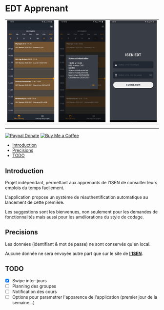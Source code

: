 # EDT Apprenant

<table style="border:none; margin:0; padding:0; background:none;"><tr>
<td> <img src="https://raw.githubusercontent.com/Sehnryr/edt-isen/master/assets/images/preview1.png" alt="Preview1" style="width: 250px;"/> </td>
<td> <img src="https://raw.githubusercontent.com/Sehnryr/edt-isen/master/assets/images/preview2.png" alt="Preview2" style="width: 250px;"/> </td>
<td> <img src="https://raw.githubusercontent.com/Sehnryr/edt-isen/master/assets/images/preview3.png" alt="Preview3" style="width: 250px;"/> </td>
</tr></table>

---

[![Paypal Donate](https://shields.io/badge/donate-Paypal.me-blue)](https://paypal.me/ynmls)
[![Buy Me a Coffee](https://shields.io/badge/donate-Buy%20Me%20A%20Coffee-yellow)](https://www.buymeacoffee.com/Sehnryr)

- [Introduction](https://github.com/Sehnryr/edt-isen#introduction)
- [Precisions](https://github.com/Sehnryr/edt-isen#precisions)
- [TODO](https://github.com/Sehnryr/edt-isen#TODO)

## Introduction

Projet indépendant, permettant aux apprenants de l'ISEN de consulter leurs emplois du temps facilement.

L'application propose un système de réauthentification automatique au lancement de cette première.

Les suggestions sont les bienvenues, non seulement pour les demandes de fonctionnalités mais aussi pour les améliorations du style de codage.

## Precisions

Les données (identifiant & mot de passe) ne sont conservés qu'en local.

Aucune donnée ne sera envoyée autre part que sur le site de [**l'ISEN**](https://web.isen-ouest.fr/).

## TODO

- [x] Swipe inter-jours
- [ ] Planning des groupes
- [ ] Notification des cours
- [ ] Options pour parametrer l'apparence de l'application (premier jour de la semaine...)
